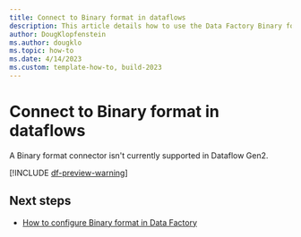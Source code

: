 ```yaml
---
title: Connect to Binary format in dataflows
description: This article details how to use the Data Factory Binary format connector in Microsoft Fabric to create an Binary format connection in dataflows.
author: DougKlopfenstein
ms.author: dougklo
ms.topic: how-to
ms.date: 4/14/2023
ms.custom: template-how-to, build-2023
---
```


# Connect to Binary format in dataflows

A Binary format connector isn't currently supported in Dataflow Gen2.

[!INCLUDE [df-preview-warning](includes/data-factory-preview-warning.md)]

## Next steps

- [How to configure Binary format in Data Factory](format-binary.md)
